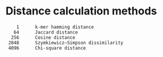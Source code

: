 # Distance calculation methods

        1      k-mer hamming distance
       64      Jaccard distance
      256      Cosine distance
     2048      Szymkiewicz–Simpson dissimilarity
     4096      Chi-square distance

